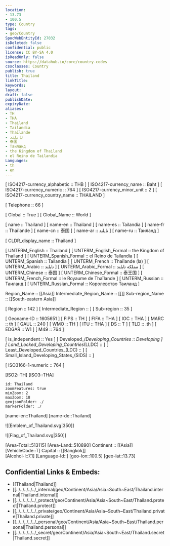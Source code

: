 ```yaml
---
location:
- 13.73
- 100.5
type: Country
tags:
- geo/Country
SpocWebEntityId: 27032
isDeleted: false
confidential: public
license: CC BY-SA 4.0
isReadOnly: false
source: https://datahub.io/core/country-codes
cssclasses: Country
publish: true
title: Thailand
linkTitle: 
keywords: 
layout: 
draft: false
publishDate: 
expiryDate: 
aliases:
- TH
- THA
- Thailand
- Tailandia
- Thaïlande
- تايلند
- 泰国
- Таиланд
- the Kingdom of Thailand
- el Reino de Tailandia
Languages:
- th
- en
---
```



[	ISO4217-currency_alphabetic	 :: THB ] 
[	ISO4217-currency_name	 :: Baht ] 
[	ISO4217-currency_numeric	 :: 764 ] 
[	ISO4217-currency_minor_unit	 :: 2 ] 
[	ISO4217-currency_country_name	 :: THAILAND ] 

[	Telephone	 :: 66 ] 

[	Global	 :: True ] 
[	Global_Name	 :: World ] 

[	name	 :: Thailand ] 
[	name-en	 :: Thailand ] 
[	name-es	 :: Tailandia ] 
[	name-fr	 :: Thaïlande ] 
[	name-cn	 :: 泰国 ] 
[	name-ar	 :: تايلند ] 
[	name-ru	 :: Таиланд ] 

[	CLDR_display_name	 :: Thailand ] 

[	UNTERM_English	 :: Thailand ] 
[	UNTERM_English_Formal	 :: the Kingdom of Thailand ] 
[	UNTERM_Spanish_Formal	 :: el Reino de Tailandia ] 
[	UNTERM_Spanish	 :: Tailandia ] 
[	UNTERM_French	 :: Thaïlande (la) ] 
[	UNTERM_Arabic	 :: تايلند ] 
[	UNTERM_Arabic_Formal	 :: مملكة تايلند ] 
[	UNTERM_Chinese	 :: 泰国 ] 
[	UNTERM_Chinese_Formal	 :: 泰王国 ] 
[	UNTERM_French_Formal	 :: le Royaume de Thaïlande ] 
[	UNTERM_Russian	 :: Таиланд ] 
[	UNTERM_Russian_Formal	 :: Королевство Таиланд ] 

Region_Name ::  [[Asia]] 
Intermediate_Region_Name ::  [[]] 
Sub-region_Name ::  [[South-eastern Asia]] 

[	Region	 :: 142 ] 
[	Intermediate_Region	 ::  ] 
[	Sub-region	 :: 35 ] 

[	Geoname-ID	 :: 1605651 ] 
[	FIPS	 :: TH ] 
[	FIFA	 :: THA ] 
[	IOC	 :: THA ] 
[	MARC	 :: th ] 
[	GAUL	 :: 240 ] 
[	WMO	 :: TH ] 
[	ITU	 :: THA ] 
[	DS	 :: T ] 
[	TLD	 :: .th ] 
[	EDGAR	 :: W1 ] 
[	M49	 :: 764 ] 

[	is_independent	 :: Yes ] 
[	Developed_/_Developing_Countries	 :: Developing ] 
[	Land_Locked_Developing_Countries_(LLDC)	 ::  ] 
[	Least_Developed_Countries_(LDC)	 ::  ] 
[	Small_Island_Developing_States_(SIDS)	 ::  ] 

[	ISO3166-1-numeric	 :: 764 ] 



[ISO2::TH] 
[ISO3::THA] 
```leaflet
id: Thailand
zoomFeatures: true 
minZoom: 2 
maxZoom: 18
geojsonFolder: ./
markerFolder: ./
```

[name-en::Thailand] 
[name-de::Thailand] 

![[Emblem_of_Thailand.svg|350]] 

![[Flag_of_Thailand.svg|350]] 

[Area-Total::513115] 
[Area-Land::510890] 
Continent :: [[Asia]]  
[VehicleCode::T] 
Capital :: [[Bangkok]]  
[Alcohol-l::7.1] 
[Language-Id::] 
[geo-lon::100.5] 
[geo-lat::13.73] 



## Confidential Links & Embeds: 
- [[Thailand|Thailand]]  
- [[../../../../../_internal/geo/Continent/Asia/Asia~South~East/Thailand.internal|Thailand.internal]]  
- [[../../../../../_protect/geo/Continent/Asia/Asia~South~East/Thailand.protect|Thailand.protect]] 
- [[../../../../../_private/geo/Continent/Asia/Asia~South~East/Thailand.private|Thailand.private]] 
- [[../../../../../_personal/geo/Continent/Asia/Asia~South~East/Thailand.personal|Thailand.personal]] 
- [[../../../../../_secret/geo/Continent/Asia/Asia~South~East/Thailand.secret|Thailand.secret]] 
